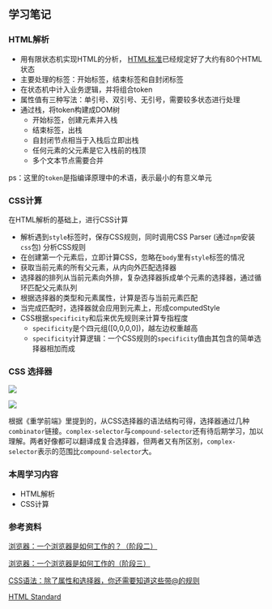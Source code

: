 ## 学习笔记



### HTML解析

* 用有限状态机实现HTML的分析， [HTML标准](https://html.spec.whatwg.org/multipage/)已经规定好了大约有80个HTML状态
* 主要处理的标签：开始标签，结束标签和自封闭标签
* 在状态机中计入业务逻辑，并将组合token
* 属性值有三种写法：单引号、双引号、无引号，需要较多状态进行处理
* 通过栈，将token构建成DOM树
  * 开始标签，创建元素并入栈
  * 结束标签，出栈
  * 自封闭节点相当于入栈后立即出栈
  * 任何元素的父元素是它入栈前的栈顶
  * 多个文本节点需要合并

ps：这里的`token`是指编译原理中的术语，表示最小的有意义单元

### CSS计算

在HTML解析的基础上，进行CSS计算

* 解析遇到`style`标签时，保存CSS规则，同时调用CSS Parser (通过`npm`安装`css`包) 分析CSS规则
* 在创建第一个元素后，立即计算CSS，忽略在`body`里有`style`标签的情况
* 获取当前元素的所有父元素，从内向外匹配选择器
* 选择器的排列从当前元素向外排，复杂选择器拆成单个元素的选择器，通过循环匹配父元素队列
* 根据选择器的类型和元素属性，计算是否与当前元素匹配
* 当完成匹配时，选择器就会应用到元素上，形成computedStyle
* CSS根据`specificity`和后来优先规则来计算专指程度
  * `specificity`是个四元组([0,0,0,0])，越左边权重越高
  * `specificity`计算逻辑：一个CSS规则的`specificity`值由其包含的简单选择器相加而成


### CSS 选择器

![](https://static001.geekbang.org/resource/image/4f/67/4fa32e5cf47c72a58f7a8211d4e8fc67.png)

![](https://static001.geekbang.org/resource/image/8b/7c/8bdd0a249ab1dbf8b854b2decd7eb87c.png)

根据《重学前端》里提到的，从CSS选择器的语法结构可得，选择器通过几种`combinator`链接。`complex-selector`与`compound-selector`还有待后期学习，加以理解。两者好像都可以翻译成复合选择器，但两者又有所区别，`complex-selector`表示的范围比`compound-selector`大。



### 本周学习内容

* HTML解析
* CSS计算

###  参考资料

[浏览器：一个浏览器是如何工作的？（阶段二）](https://time.geekbang.org/column/article/80260)

[浏览器：一个浏览器是如何工作的（阶段三）](https://time.geekbang.org/column/article/80311)

[CSS语法：除了属性和选择器，你还需要知道这些带@的规则](https://time.geekbang.org/column/article/80042)

[HTML  Standard](https://html.spec.whatwg.org/multipage/)

